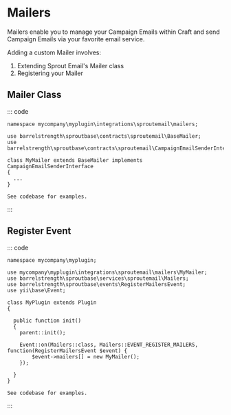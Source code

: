 # Mailers

Mailers enable you to manage your Campaign Emails within Craft and send Campaign Emails via your favorite email service.

Adding a custom Mailer involves:

1. Extending Sprout Email's Mailer class
2. Registering your Mailer

## Mailer Class

::: code

``` craft3
namespace mycompany\myplugin\integrations\sproutemail\mailers;

use barrelstrength\sproutbase\contracts\sproutemail\BaseMailer;
use barrelstrength\sproutbase\contracts\sproutemail\CampaignEmailSenderInterface;

class MyMailer extends BaseMailer implements CampaignEmailSenderInterface
{
  ...
}
```

``` craft2
See codebase for examples.
```

:::

## Register Event

::: code

``` craft3
namespace mycompany\myplugin;

use mycompany\myplugin\integrations\sproutemail\mailers\MyMailer;
use barrelstrength\sproutbase\services\sproutemail\Mailers;
use barrelstrength\sproutbase\events\RegisterMailersEvent;
use yii\base\Event;

class MyPlugin extends Plugin
{

  public function init()
  {
    parent::init();
    
    Event::on(Mailers::class, Mailers::EVENT_REGISTER_MAILERS, function(RegisterMailersEvent $event) {
        $event->mailers[] = new MyMailer();
    });
  
  }
}
```

``` craft2
See codebase for examples.
```

:::